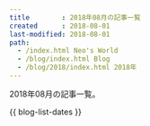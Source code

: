 ```yaml
---
title        : 2018年08月の記事一覧
created      : 2018-08-01
last-modified: 2018-08-01
path:
  - /index.html Neo's World
  - /blog/index.html Blog
  - /blog/2018/index.html 2018年
---
```


2018年08月の記事一覧。

{{ blog-list-dates }}
